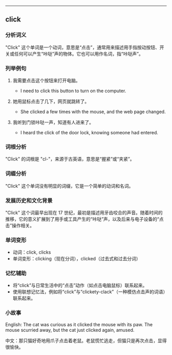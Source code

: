 
---------------
## click
### 分析词义
"Click" 这个单词是一个动词，意思是“点击”，通常用来描述用手指按动按钮、开关或任何可以产生“咔哒”声的物体。它也可以用作名词，指“咔哒声”。

### 列举例句
1. 我需要点击这个按钮来打开电脑。
   - I need to click this button to turn on the computer.
   
2. 她用鼠标点击了几下，网页就跳转了。
   - She clicked a few times with the mouse, and the web page changed.
   
3. 我听到门锁咔哒一声，知道有人进来了。
   - I heard the click of the door lock, knowing someone had entered.

### 词根分析
"Click" 的词根是 "cl-"，来源于古英语，意思是“握紧”或“夹紧”。

### 词缀分析
"Click" 这个单词没有明显的词缀，它是一个简单的动词和名词。

### 发展历史和文化背景
"Click" 这个词最早出现在 17 世纪，最初是描述用牙齿咬合的声音。随着时间的推移，它的意义扩展到了用手或工具产生的“咔哒”声，以及后来与电子设备的“点击”操作相关。

### 单词变形
- 动词：click, clicks
- 单词变形：clicking（现在分词），clicked（过去式和过去分词）

### 记忆辅助
- 将“click”与日常生活中的“点击”动作（如点击电脑鼠标）联系起来。
- 使用联想记忆法，例如将“click”与“clickety-clack”（一种模仿点击声的词语）联系起来。

### 小故事
English: The cat was curious as it clicked the mouse with its paw. The mouse scurried away, but the cat just clicked again, amused.

中文：那只猫好奇地用爪子点击着老鼠。老鼠慌忙逃走，但猫只是再次点击，显得很愉快。

